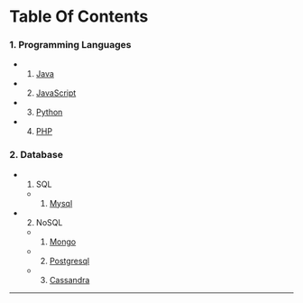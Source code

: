 # Table Of Contents  

### 1. Programming Languages
  * 1. [Java](https://srimuthurajesh.github.io/Tech-Notes/Java)
  * 2. [JavaScript](https://srimuthurajesh.github.io/Tech-Notes/Java%20script)
  * 3. [Python](https://srimuthurajesh.github.io/Tech-Notes/Python)
  * 4. [PHP](https://srimuthurajesh.github.io/Tech-Notes/PHP)

### 2. Database
  * 1. SQL
      * 1. [Mysql](https://srimuthurajesh.github.io/Tech-Notes/SQL/mysql.html)
  * 2. NoSQL
      * 1. [Mongo](https://srimuthurajesh.github.io/Tech-Notes/NoSql/Mongo.html)
      * 2. [Postgresql](https://srimuthurajesh.github.io/Tech-Notes/NoSql/Mongo.html)
      * 3. [Cassandra](https://srimuthurajesh.github.io/Tech-Notes/NoSql/Cassandra.html)


----
